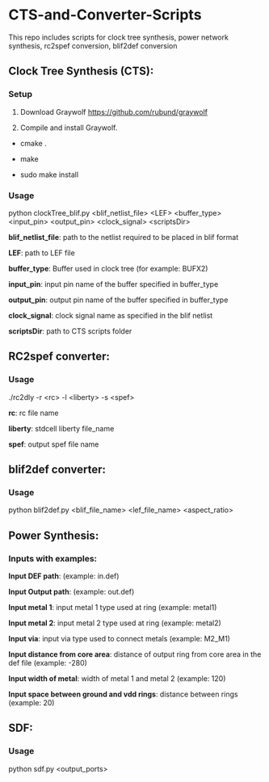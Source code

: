 # CTS-and-Converter-Scripts

This repo includes scripts for clock tree synthesis, power network synthesis, rc2spef conversion, blif2def conversion

## Clock Tree Synthesis (CTS):

### Setup

1. Download Graywolf https://github.com/rubund/graywolf

2. Compile and install Graywolf.

 - cmake .

 - make

 - sudo make install


### Usage

python clockTree_blif.py \<blif_netlist_file\> \<LEF\> \<buffer_type\> \<input_pin\> \<output_pin\> \<clock_signal\> \<scriptsDir\>

**blif_netlist_file**: path to the netlist required to be placed in blif format

**LEF**: path to LEF file

**buffer_type**: Buffer used in clock tree (for example: BUFX2)

**input_pin**: input pin name of the buffer specified in buffer_type

**output_pin**: output pin name of the buffer specified in buffer_type

**clock_signal**: clock signal name as specified in the blif netlist

**scriptsDir**: path to CTS scripts 
folder



## RC2spef converter:

### Usage

./rc2dly -r \<rc\> -l \<liberty\> -s \<spef\>

**rc**: rc file name

**liberty**: stdcell liberty file_name

**spef**: output spef file name



## blif2def converter:

### Usage

python blif2def.py <blif_file_name> <lef_file_name> <utilization> <aspect_ratio>


## Power Synthesis:

### Inputs with examples:

**Input DEF path**: (example: in.def)

**Input Output path**: (example: out.def)

**Input metal 1**: input metal 1 type used at ring (example: metal1)

**Input metal 2**: input metal 2 type used at ring (example: metal2)

**Input via**: input via type used to connect metals (example: M2_M1)

**Input distance from core area**: distance of output ring from core area in the def file (example: -280)

**Input width of metal**: width of metal 1 and metal 2 (example: 120)

**Input space between ground and vdd rings**: distance between rings (example: 20)


## SDF:

### Usage

python sdf.py <designName> <earlyLib> <lateLib> <clk> <output_ports>

